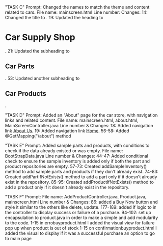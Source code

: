 "TASK C"
Prompt: Changed the names to match the theme and content related to cars.
File name: mainscreen.html
Line number:
Changes:
14: Changed the title to <title>Kevin's Hot Wheels Dealership</title>.
19: Updated the heading to <h1>Car Supply Shop</h1>.
21: Updated the subheading to <h2>Car Parts</h2>.
53: Updated another subheading to <h2>Car Products</h2>.


"TASK D"
Prompt: Added an "About" page for the car store, with navigation links and related content.
File name: mainscreen.html, about.html, MainScreenController.java
Line number & Changes:
18: Added navigation link <a href="/about">About Us</a>.
19: Added navigation link <a href="/">Home</a>.
56-58: Added @GetMapping("/about") method


"TASK E"
Prompt: Added sample parts and products, with conditions to check if the data already existed or was empty.
File name: BootStrapData.java
Line number & Changes:
44-47: Added conditional check to ensure the sample inventory is added only if both the part and product repositories are empty.
57-73: Created addSampleInventory() method to add sample parts and products if they don't already exist.
74-83: Created addPartIfNotExists() method to add a part only if it doesn't already exist in the repository.
85-95: Created addProductIfNotExists() method to add a product only if it doesn't already exist in the repository.

"TASK F" 
Prompt: 
File name: AddProductController.java, Product.java, mainscreen.html
Line number & Changes:
86: added a Buy Now button and style it similar to the others like delete, update.
177-189: added if logic to in the controller to display success or failure of a purchase.
94-102: set up encapsulation to product.java in order to make a simple and add modularity to the code.
1-15 in errobuyproduct.html I added the visual view for failure pop up when product is out of stock
1-15 on confirmationbuyproduct.html I added the visual to display if it was a successful purchase an option to go to main page







